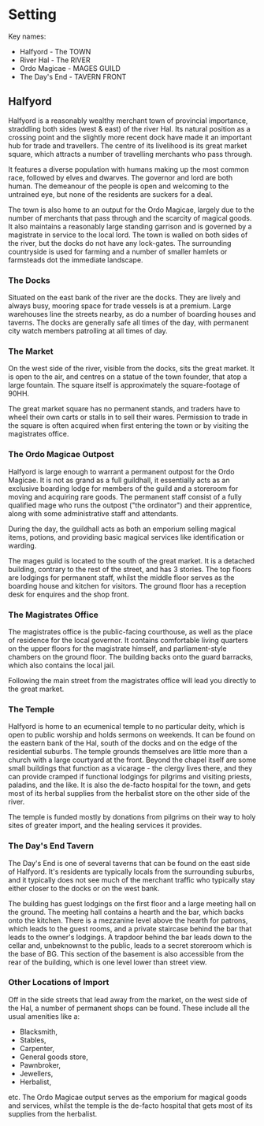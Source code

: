 # Setting

Key names:

- Halfyord - The TOWN
- River Hal - The RIVER
- Ordo Magicae - MAGES GUILD
- The Day's End - TAVERN FRONT

## Halfyord

Halfyord is a reasonably wealthy merchant town of provincial importance, straddling both sides (west & east) of the river Hal.
Its natural position as a crossing point and the slightly more recent dock have made it an important hub for trade and travellers.
The centre of its livelihood is its great market square, which attracts a number of travelling merchants who pass through.

It features a diverse population with humans making up the most common race, followed by elves and dwarves.
The governor and lord are both human.
The demeanour of the people is open and welcoming to the untrained eye, but none of the residents are suckers for a deal.

The town is also home to an output for the Ordo Magicae, largely due to the number of merchants that pass through and the scarcity of magical goods.
It also maintains a reasonably large standing garrison and is governed by a magistrate in service to the local lord.
The town is walled on both sides of the river, but the docks do not have any lock-gates.
The surrounding countryside is used for farming and a number of smaller hamlets or farmsteads dot the immediate landscape.

### The Docks

Situated on the east bank of the river are the docks.
They are lively and always busy, mooring space for trade vessels is at a premium.
Large warehouses line the streets nearby, as do a number of boarding houses and taverns.
The docks are generally safe all times of the day, with permanent city watch members patrolling at all times of day.

### The Market

On the west side of the river, visible from the docks, sits the great market.
It is open to the air, and centres on a statue of the town founder, that atop a large fountain.
The square itself is approximately the square-footage of 90HH.

The great market square has no permanent stands, and traders have to wheel their own carts or stalls in to sell their wares.
Permission to trade in the square is often acquired when first entering the town or by visiting the magistrates office.

### The Ordo Magicae Outpost

Halfyord is large enough to warrant a permanent outpost for the Ordo Magicae.
It is not as grand as a full guildhall, it essentially acts as an exclusive boarding lodge for members of the guild and a storeroom for moving and acquiring rare goods.
The permanent staff consist of a fully qualified mage who runs the outpost ("the ordinator") and their apprentice, along with some administrative staff and attendants.

During the day, the guildhall acts as both an emporium selling magical items, potions, and providing basic magical services like identification or warding.

The mages guild is located to the south of the great market.
It is a detached building, contrary to the rest of the street, and has 3 stories.
The top floors are lodgings for permanent staff, whilst the middle floor serves as the boarding house and kitchen for visitors.
The ground floor has a reception desk for enquires and the shop front.

### The Magistrates Office

The magistrates office is the public-facing courthouse, as well as the place of residence for the local governor.
It contains comfortable living quarters on the upper floors for the magistrate himself, and parliament-style chambers on the ground floor.
The building backs onto the guard barracks, which also contains the local jail.

Following the main street from the magistrates office will lead you directly to the great market.

### The Temple

Halfyord is home to an ecumenical temple to no particular deity, which is open to public worship and holds sermons on weekends.
It can be found on the eastern bank of the Hal, south of the docks and on the edge of the residential suburbs.
The temple grounds themselves are little more than a church with a large courtyard at the front.
Beyond the chapel itself are some small buildings that function as a vicarage - the clergy lives there, and they can provide cramped if functional lodgings for pilgrims and visiting priests, paladins, and the like.
It is also the de-facto hospital for the town, and gets most of its herbal supplies from the herbalist store on the other side of the river.

The temple is funded mostly by donations from pilgrims on their way to holy sites of greater import, and the healing services it provides.

### The Day's End Tavern

The Day's End is one of several taverns that can be found on the east side of Halfyord.
It's residents are typically locals from the surrounding suburbs, and it typically does not see much of the merchant traffic who typically stay either closer to the docks or on the west bank.

The building has guest lodgings on the first floor and a large meeting hall on the ground.
The meeting hall contains a hearth and the bar, which backs onto the kitchen.
There is a mezzanine level above the hearth for patrons, which leads to the guest rooms, and a private staircase behind the bar that leads to the owner's lodgings.
A trapdoor behind the bar leads down to the cellar and, unbeknownst to the public, leads to a secret storeroom which is the base of BG.
This section of the basement is also accessible from the rear of the building, which is one level lower than street view.

### Other Locations of Import

Off in the side streets that lead away from the market, on the west side of the Hal, a number of permanent shops can be found.
These include all the usual amenities like a:

- Blacksmith,
- Stables,
- Carpenter,
- General goods store,
- Pawnbroker,
- Jewellers,
- Herbalist,

etc.
The Ordo Magicae output serves as the emporium for magical goods and services, whilst the temple is the de-facto hospital that gets most of its supplies from the herbalist.
